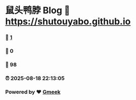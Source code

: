 # 鼠头鸭脖 Blog :link: https://shutouyabo.github.io 
### :page_facing_up: [1](https://shutouyabo.github.io/tag.html) 
### :speech_balloon: 0 
### :hibiscus: 98 
### :alarm_clock: 2025-08-18 22:13:05 
### Powered by :heart: [Gmeek](https://github.com/Meekdai/Gmeek)
